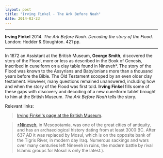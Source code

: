 ```yaml
---
layout: post
title: "Irving Finkel - The Ark Before Noah"
date: 2014-03-23
---
```



***
<b>Irving Finkel</b> 2014. _The Ark Before Noah. Decoding the story of the Flood_.  London: Hodder & Stoughton. 421 pp.

***

In 1872 an Assistant at the British Museum, **George Smith**, discovered the story of the Flood, more or less as described in the Book of Genesis, inscribed in cuneiform on a clay table found in Nineveh*.  The story of the Flood was known to the Assyrians and Babylonians more than a thousand years before the Bible.  The Old Testament scooped by an even older clay testament.  However, many questions remained unanswered, including how and when the story of the Flood was first told.  **Irving Finkel** fills some of these gaps with discovery and decoding of a new  cuneiform tablet brought to him at the British Museum.  _The Ark Before Noah_ tells the story.



Relevant links:

> <A href="http://www.britishmuseum.org/about_us/departments/staff/middle_east/irving_finkel.aspx">Irving Finkel's page at the British Museum</A>.

><A href="https://en.wikipedia.org/wiki/Nineveh">*Nineveh</A>, in Mesopotamia, was one of the great cities of antiquity, and has an archaeological history dating from at least 3000 BC.  After 637 AD it was replaced by Mosul, which is on the opposite bank of the Tigris River, in modern day Iraq.  Numerous sackings and wars over many centuries left Nineveh in ruins, the modern battle by rival Islamic groups for Mosul is only the latest.).





